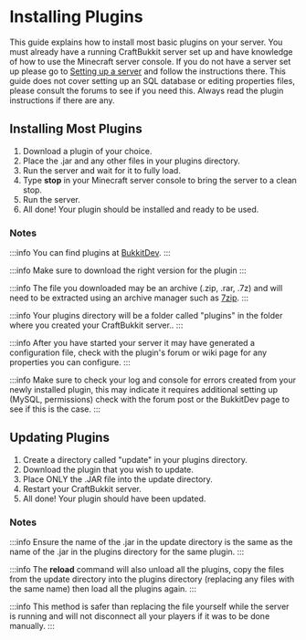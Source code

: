 # Installing Plugins

This guide explains how to install most basic plugins on your server.
You must already have a running CraftBukkit server set up and have
knowledge of how to use the Minecraft server console. If you do not have
a server set up please go to [Setting up a server](README.md) and follow the
instructions there. This guide does not cover setting up an SQL database
or editing properties files, please consult the forums to see if you
need this. Always read the plugin instructions if there are any.

## Installing Most Plugins

1.  Download a plugin of your choice.
2.  Place the .jar and any other files in your plugins directory.
3.  Run the server and wait for it to fully load.
4.  Type **stop** in your Minecraft server console to bring the server
    to a clean stop.
5.  Run the server.
6.  All done! Your plugin should be installed and ready to be used.

### Notes

:::info
    You can find plugins at [BukkitDev](https://dev.bukkit.org/bukkit-plugins).
:::

:::info
    Make sure to download the right version for the plugin
:::

:::info
    The file you downloaded may be an archive (.zip, .rar, .7z) and will need to be extracted using an archive manager such as [7zip](http://www.7-zip.org).
:::

:::info
    Your plugins directory will be a folder called "plugins" in the folder where you created your CraftBukkit server..
:::

:::info
    After you have started your server it may have generated a configuration file, check with the plugin's forum or wiki page for any properties you can configure.
:::

:::info
    Make sure to check your log and console for errors created from your newly installed plugin, this may indicate it requires additional setting up (MySQL, permissions) check with the forum post or the BukkitDev page to see if this is the case.
:::

## Updating Plugins

1.  Create a directory called "update" in your plugins directory.
2.  Download the plugin that you wish to update.
3.  Place ONLY the .JAR file into the update directory.
4.  Restart your CraftBukkit server.
5.  All done! Your plugin should have been updated.

### Notes

:::info
    Ensure the name of the .jar in the update directory is the same as the name of the .jar in the plugins directory for the same plugin.
:::

:::info
    The **reload** command will also unload all the plugins, copy the files from the update directory into the plugins directory (replacing any files with the same name) then load all the plugins again.
:::

:::info
   This method is safer than replacing the file yourself while the server is running and will not disconnect all your players if it was to be done manually.
:::